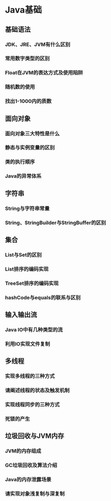 # Java基础

## 基础语法

### JDK、JRE、JVM有什么区别

### 常用数字类型的区别

### Float在JVM的表达方式及使用陷阱

### 随机数的使用

### 找出1-1000内的质数

## 面向对象

### 面向对象三大特性是什么

### 静态与实例变量的区别

### 类的执行顺序

### Java的异常体系

## 字符串

### String与字符串常量

### String、StringBuilder与StringBuffer的区别

## 集合

### List与Set的区别

### List排序的编码实现

### TreeSet排序的编码实现

### hashCode与equals的联系与区别

## 输入输出流

### Java IO中有几种类型的流

### 利用IO实现文件复制

## 多线程

### 实现多线程的三种方式

### 请阐述线程的状态及触发机制

### 实现线程同步的三种方式

### 死锁的产生

## 垃圾回收与JVM内存

### JVM的内存组成

### GC垃圾回收及算法介绍

### Java的内存泄露场景

### 请实现对象浅复制与深复制